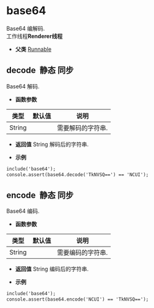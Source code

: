 # base64

  Base64 编解码.<br>工作线程**Renderer线程**
  
* **父类** 
<a href="#api/apiRunnable">Runnable</a>&nbsp;

## decode &nbsp;<span class="label label-static">静态</span> <span class="label label-sync">同步</span> 

  Base64 解码.
  
* **函数参数**

<table class="table table-hover table-bordered ">
	<thead>
		<tr>
			<th class="col-xs-1">类型</th>
			<th class="col-xs-1">默认值</th>
			<th>说明</th>
		</tr>
	</thead>
	<tbody>
		<tr>
	<td>String </td>
	<td></td>
	<td>需要解码的字符串.</td>
</tr>
	</tbody>
</table>

* **返回值**
  String 解码后的字符串. 

* **示例&nbsp;&nbsp;&nbsp;&nbsp;**

```html
include('base64');
console.assert(base64.decode('TkNVSQ==') == 'NCUI');

```


<div class="adoc" id="div_decode"></div>


## encode &nbsp;<span class="label label-static">静态</span> <span class="label label-sync">同步</span> 

  Base64 编码.
  
* **函数参数**

<table class="table table-hover table-bordered ">
	<thead>
		<tr>
			<th class="col-xs-1">类型</th>
			<th class="col-xs-1">默认值</th>
			<th>说明</th>
		</tr>
	</thead>
	<tbody>
		<tr>
	<td>String </td>
	<td></td>
	<td>需要编码的字符串.</td>
</tr>
	</tbody>
</table>

* **返回值**
  String 编码后的字符串. 

* **示例&nbsp;&nbsp;&nbsp;&nbsp;**

```html
include('base64');
console.assert(base64.encode('NCUI') == 'TkNVSQ==');

```


<div class="adoc" id="div_encode"></div>


